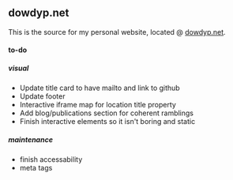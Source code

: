 ## dowdyp.net

This is the source for my personal website, located @ [dowdyp.net](https://www.dowdyp.net). 

#### to-do
##### visual
 - Update title card to have mailto and link to github
 - Update footer
 - Interactive iframe map for location title property
 - Add blog/publications section for coherent ramblings
 - Finish interactive elements so it isn't boring and static

##### maintenance
 - finish accessability 
 - meta tags